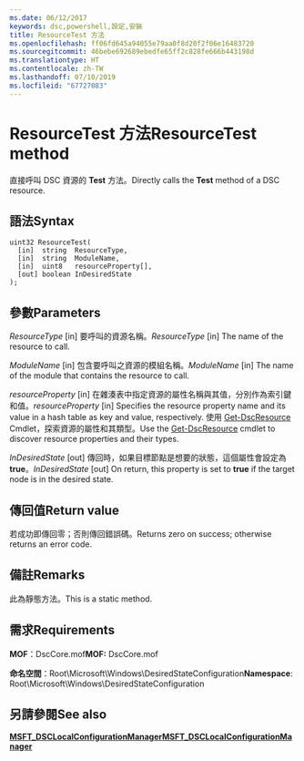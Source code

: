 ```yaml
---
ms.date: 06/12/2017
keywords: dsc,powershell,設定,安裝
title: ResourceTest 方法
ms.openlocfilehash: ff06fd645a94055e79aa0f8d20f2f06e16483720
ms.sourcegitcommit: 46bebe692689ebedfe65ff2c828fe666b443198d
ms.translationtype: HT
ms.contentlocale: zh-TW
ms.lasthandoff: 07/10/2019
ms.locfileid: "67727083"
---
```

# <a name="resourcetest-method"></a><span data-ttu-id="c4e4b-103">ResourceTest 方法</span><span class="sxs-lookup"><span data-stu-id="c4e4b-103">ResourceTest method</span></span>

<span data-ttu-id="c4e4b-104">直接呼叫 DSC 資源的 **Test** 方法。</span><span class="sxs-lookup"><span data-stu-id="c4e4b-104">Directly calls the **Test** method of a DSC resource.</span></span>

## <a name="syntax"></a><span data-ttu-id="c4e4b-105">語法</span><span class="sxs-lookup"><span data-stu-id="c4e4b-105">Syntax</span></span>

```mof
uint32 ResourceTest(
  [in]  string  ResourceType,
  [in]  string  ModuleName,
  [in]  uint8   resourceProperty[],
  [out] boolean InDesiredState
);
```

## <a name="parameters"></a><span data-ttu-id="c4e4b-106">參數</span><span class="sxs-lookup"><span data-stu-id="c4e4b-106">Parameters</span></span>

<span data-ttu-id="c4e4b-107">*ResourceType* \[in\] 要呼叫的資源名稱。</span><span class="sxs-lookup"><span data-stu-id="c4e4b-107">*ResourceType* \[in\] The name of the resource to call.</span></span>

<span data-ttu-id="c4e4b-108">*ModuleName* \[in\] 包含要呼叫之資源的模組名稱。</span><span class="sxs-lookup"><span data-stu-id="c4e4b-108">*ModuleName* \[in\] The name of the module that contains the resource to call.</span></span>

<span data-ttu-id="c4e4b-109">*resourceProperty* \[in\] 在雜湊表中指定資源的屬性名稱與其值，分別作為索引鍵和值。</span><span class="sxs-lookup"><span data-stu-id="c4e4b-109">*resourceProperty* \[in\] Specifies the resource property name and its value in a hash table as key and value, respectively.</span></span> <span data-ttu-id="c4e4b-110">使用 [Get-DscResource](/powershell/module/PSDesiredStateConfiguration/Get-DscResource) Cmdlet，探索資源的屬性和其類型。</span><span class="sxs-lookup"><span data-stu-id="c4e4b-110">Use the [Get-DscResource](/powershell/module/PSDesiredStateConfiguration/Get-DscResource) cmdlet to discover resource properties and their types.</span></span>

<span data-ttu-id="c4e4b-111">*InDesiredState* \[out\] 傳回時，如果目標節點是想要的狀態，這個屬性會設定為 **true**。</span><span class="sxs-lookup"><span data-stu-id="c4e4b-111">*InDesiredState* \[out\] On return, this property is set to **true** if the target node is in the desired state.</span></span>

## <a name="return-value"></a><span data-ttu-id="c4e4b-112">傳回值</span><span class="sxs-lookup"><span data-stu-id="c4e4b-112">Return value</span></span>

<span data-ttu-id="c4e4b-113">若成功即傳回零；否則傳回錯誤碼。</span><span class="sxs-lookup"><span data-stu-id="c4e4b-113">Returns zero on success; otherwise returns an error code.</span></span>

## <a name="remarks"></a><span data-ttu-id="c4e4b-114">備註</span><span class="sxs-lookup"><span data-stu-id="c4e4b-114">Remarks</span></span>

<span data-ttu-id="c4e4b-115">此為靜態方法。</span><span class="sxs-lookup"><span data-stu-id="c4e4b-115">This is a static method.</span></span>

## <a name="requirements"></a><span data-ttu-id="c4e4b-116">需求</span><span class="sxs-lookup"><span data-stu-id="c4e4b-116">Requirements</span></span>

<span data-ttu-id="c4e4b-117">**MOF**：DscCore.mof</span><span class="sxs-lookup"><span data-stu-id="c4e4b-117">**MOF:** DscCore.mof</span></span>

<span data-ttu-id="c4e4b-118">**命名空間**：Root\Microsoft\Windows\DesiredStateConfiguration</span><span class="sxs-lookup"><span data-stu-id="c4e4b-118">**Namespace**: Root\Microsoft\Windows\DesiredStateConfiguration</span></span>

## <a name="see-also"></a><span data-ttu-id="c4e4b-119">另請參閱</span><span class="sxs-lookup"><span data-stu-id="c4e4b-119">See also</span></span>

[<span data-ttu-id="c4e4b-120">**MSFT_DSCLocalConfigurationManager**</span><span class="sxs-lookup"><span data-stu-id="c4e4b-120">**MSFT_DSCLocalConfigurationManager**</span></span>](msft-dsclocalconfigurationmanager.md)
